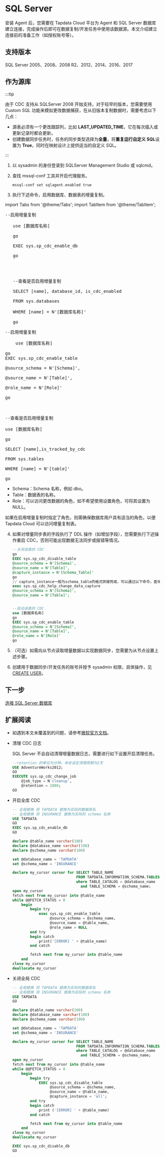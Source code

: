 # SQL Server

安装 Agent 后，您需要在 Tapdata Cloud 平台为 Agent 和 SQL Server 数据库建立连接，完成操作后即可在数据复制/开发任务中使用该数据源。本文介绍建立连接前的准备工作（如授权账号等）。

## 支持版本

SQL Server 2005、2008、2008 R2、2012、2014、2016、2017



## 作为源库

:::tip

由于 CDC 支持从 SQLServer 2008 开始支持，对于较早的版本，您需要使用 Custom SQL 功能来模拟更改数据捕获，在从旧版本复制数据时，需要考虑以下几点：

- 源表必须有一个更改跟踪列，比如 **LAST_UPDATED_TIME**，它在每次插入或更新记录时都会更新。
- 创建数据同步任务时，任务的同步类型选择为**全量**，将**重复运行自定义 SQL**设置为 **True**，同时在映射设计上提供适当的自定义 SQL。

:::

1. 以 sysadmin 的身份登录到 SQLServer Management Studio 或 sqlcmd。

2. 查找 mssql-conf 工具并开启代理服务。

   ```bash
   mssql-conf set sqlagent.enabled true
   ```

3. 执行下述命令，启用数据库、数据表的增量复制。

import Tabs from '@theme/Tabs';
import TabItem from '@theme/TabItem';

<Tabs className="unique-tabs">
    <TabItem value="dbcdc" label="为数据库启用增量复制" default>
    <pre>--启用增量复制<br />
   use [数据库名称]<br />
   go<br />
   EXEC sys.sp_cdc_enable_db<br />
   go
   <br />
   <br />
   --查看是否启用增量复制<br />
   SELECT [name], database_id, is_cdc_enabled<br />
   FROM sys.databases<br />
   WHERE [name] = N'[数据库名称]'<br />
   go</pre>
   </TabItem>
   <TabItem value="tablecdc" label="为数据表启用增量复制">
    <pre>--启用增量复制<br />
    use [数据库名称]<br />
go
EXEC sys.sp_cdc_enable_table<br />
@source_schema = N'[Schema]',<br />
@source_name = N'[Table]',<br />
@role_name = N'[Role]'<br />
go<br />
<br />
--查看是否启用增量复制<br />
use [数据库名称]<br />
go<br />
SELECT [name],is_tracked_by_cdc<br />
FROM sys.tables<br />
WHERE [name] = N'[table]'<br />
go</pre>
<ul>
<li>Schema：Schema 名称，例如 dbo。</li>
<li>Table：数据表的名称。</li>
<li>Role：可以访问更改数据的角色，如不希望使用设置角色，可将其设置为 NULL。</li>
</ul>
<p>如果在启用增量复制时指定了角色，则需确保数据库用户具有适当的角色，以便 Tapdata Cloud 可以访问增量复制表。</p>
   </TabItem>
  </Tabs>

4. 如果对增量同步表的字段执行了 DDL 操作（如增加字段），您需要执行下述操作重启 CDC，否则可能出现数据无法同步或报错等情况。

   ```sql
   --关闭该表的 CDC
   go
   EXEC sys.sp_cdc_disable_table
   @source_schema = N'[Schema]',
   @source_name = N'[Table]',
   @capture_instance = N'[Schema_Table]'
   go
   // capture_instance一般为schema_table的格式拼接而成，可以通过以下命令，查询实际的值
   exec sys.sp_cdc_help_change_data_capture
   @source_schema = N'[Schema]',
   @source_name = N'[Table]';
   
   
   --启动该表的 CDC
   use [数据库名称]
   go
   EXEC sys.sp_cdc_enable_table
   @source_schema = N'[Schema]',
   @source_name = N'[Table]',
   @role_name = N'[Role]'
   go
   ```

5. （可选）如需向从节点读取增量数据以实现数据同步，您需要为从节点设置上述步骤。

6. 创建用于数据同步/开发任务的账号并授予 sysadmin 权限，具体操作，见 [CREATE USER](https://docs.microsoft.com/zh-cn/sql/t-sql/statements/create-user-transact-sql?view=sql-server-2017)。



## 下一步

[连接 SQL Server 数据库](../../../user-guide/connect-database/certified/connect-sqlserver.md)





## 扩展阅读

* 如遇到本文未覆盖到的问题，请参考[微软官方文档](https://docs.microsoft.com/en-us/sql/relational-databases/system-stored-procedures/change-data-capture-stored-procedures-transact-sql?view=sql-server-ver15)。

* 清理 CDC 日志

  SQL Server 不会自动清理增量数据日志，需要进行如下设置开启清理任务。

  ```sql
  --retention 的单位为分钟，本处设定清理周期为2天
  USE AdventureWorks2012;  
  GO  
  EXECUTE sys.sp_cdc_change_job   
      @job_type = N'cleanup',  
      @retention = 2880;  
  GO 
  ```

* 开启全库 CDC

  ```sql
  -- 全局替换 将 TAPDATA 替换为实际的数据库名
  -- 全局替换 将 INSURANCE 替换为实际的 schema 名称
  USE TAPDATA
  GO
  EXEC sys.sp_cdc_enable_db
  GO
  
  declare @table_name varchar(100)
  declare @database_name varchar(100)
  declare @schema_name varchar(100)
  
  set @database_name = 'TAPDATA'
  set @schema_name = 'INSURANCE'
  
  declare my_cursor cursor for SELECT TABLE_NAME
                               FROM TAPDATA.INFORMATION_SCHEMA.TABLES
                               where TABLE_CATALOG = @database_name
                                 and TABLE_SCHEMA = @schema_name;
  open my_cursor
  fetch next from my_cursor into @table_name
  while @@FETCH_STATUS = 0
      begin
          begin try
              exec sys.sp_cdc_enable_table
                   @source_schema = @schema_name,
                   @source_name = @table_name,
                   @role_name = NULL
          end try
          begin catch
              print('[ERROR] ' + @table_name)
          end catch
  
          fetch next from my_cursor into @table_name
      end
  close my_cursor
  deallocate my_cursor
  ```

* 关闭全局 CDC

  ```sql
  -- 全局替换 将 TAPDATA 替换为实际的数据库名
  -- 全局替换 将 INSURANCE 替换为实际的 schema 名称
  USE TAPDATA
  GO
  
  declare @table_name varchar(100)
  declare @database_name varchar(100)
  declare @schema_name varchar(100)
  
  set @database_name = 'TAPDATA'
  set @schema_name = 'INSURANCE'
  
  declare my_cursor cursor for SELECT TABLE_NAME
                               FROM TAPDATA.INFORMATION_SCHEMA.TABLES
                               where TABLE_CATALOG = @database_name
                                 and TABLE_SCHEMA = @schema_name;
  open my_cursor
  fetch next from my_cursor into @table_name
  while @@FETCH_STATUS = 0
      begin
          begin try
              EXEC sys.sp_cdc_disable_table
                   @source_schema = @schema_name,
                   @source_name = @table_name,
                   @capture_instance = 'all';
          end try
          begin catch
              print ('[ERROR] ' + @table_name)
          end catch
  
          fetch next from my_cursor into @table_name
      end
  close my_cursor
  deallocate my_cursor
  
  EXEC sys.sp_cdc_disable_db
  GO
  ```

  
